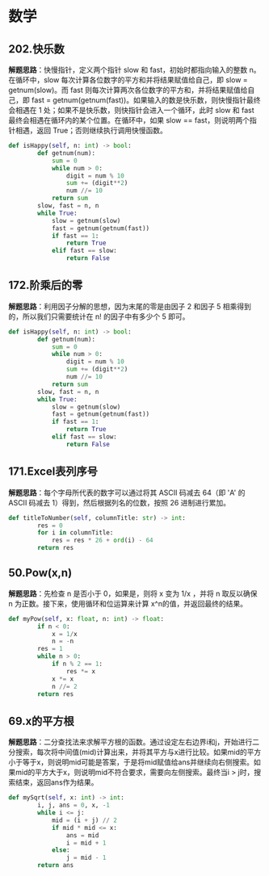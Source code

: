 # 数学
## 202.快乐数
**解题思路**：快慢指针，定义两个指针 slow 和 fast，初始时都指向输入的整数 n。在循环中，slow 每次计算各位数字的平方和并将结果赋值给自己，即 slow = getnum(slow)。而 fast 则每次计算两次各位数字的平方和，并将结果赋值给自己，即 fast = getnum(getnum(fast))。如果输入的数是快乐数，则快慢指针最终会相遇在 1 处；如果不是快乐数，则快指针会进入一个循环，此时 slow 和 fast 最终会相遇在循环内的某个位置。在循环中，如果 slow == fast，则说明两个指针相遇，返回 True；否则继续执行调用快慢函数。
```Python
def isHappy(self, n: int) -> bool:
        def getnum(num):
            sum = 0
            while num > 0:
                digit = num % 10
                sum += (digit**2)
                num //= 10
            return sum
        slow, fast = n, n
        while True:
            slow = getnum(slow)
            fast = getnum(getnum(fast))
            if fast == 1:
                return True
            elif fast == slow:
                return False
```

## 172.阶乘后的零
**解题思路**：利用因子分解的思想，因为末尾的零是由因子 2 和因子 5 相乘得到的，所以我们只需要统计在 n! 的因子中有多少个 5 即可。
```Python
def isHappy(self, n: int) -> bool:
        def getnum(num):
            sum = 0
            while num > 0:
                digit = num % 10
                sum += (digit**2)
                num //= 10
            return sum
        slow, fast = n, n
        while True:
            slow = getnum(slow)
            fast = getnum(getnum(fast))
            if fast == 1:
                return True
            elif fast == slow:
                return False
```

## 171.Excel表列序号
**解题思路**：每个字母所代表的数字可以通过将其 ASCII 码减去 64（即 'A' 的 ASCII 码减去 1）得到，然后根据列名的位数，按照 26 进制进行累加。
```Python
def titleToNumber(self, columnTitle: str) -> int:
        res = 0
        for i in columnTitle:
            res = res * 26 + ord(i) - 64
        return res
```

## 50.Pow(x,n)
**解题思路**：先检查 n 是否小于 0，如果是，则将 x 变为 1/x ，并将 n 取反以确保 n 为正数。接下来，使用循环和位运算来计算 x^n的值，并返回最终的结果。
```Python
def myPow(self, x: float, n: int) -> float:
        if n < 0:
            x = 1/x
            n = -n
        res = 1
        while n > 0:
            if n % 2 == 1:
                res *= x
            x *= x
            n //= 2
        return res
```

## 69.x的平方根
**解题思路**：二分查找法来求解平方根的函数。通过设定左右边界i和j，开始进行二分搜索，每次将中间值(mid)计算出来，并将其平方与x进行比较。如果mid的平方小于等于x，则说明mid可能是答案，于是将mid赋值给ans并继续向右侧搜索。如果mid的平方大于x，则说明mid不符合要求，需要向左侧搜索。最终当i > j时，搜索结束，返回ans作为结果。
```Python
def mySqrt(self, x: int) -> int:
        i, j, ans = 0, x, -1
        while i <= j:
            mid = (i + j) // 2
            if mid * mid <= x:
                ans = mid
                i = mid + 1
            else:
                j = mid - 1
        return ans
```
